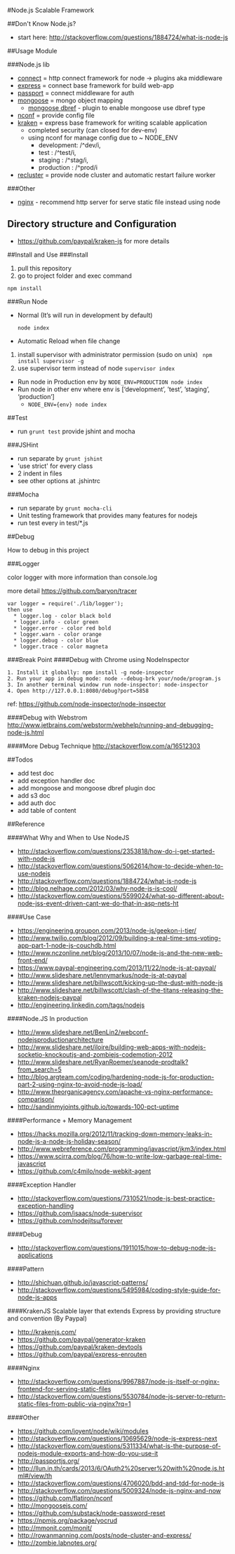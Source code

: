 #Node.js Scalable Framework

##Don't Know Node.js?
  * start here: http://stackoverflow.com/questions/1884724/what-is-node-js    

##Usage Module

###Node.js lib
* [connect](https://github.com/senchalabs/connect) = http connect framework for node -> plugins aka middleware 
* [express](http://expressjs.com/)  = connect base framework for build web-app
* [passport](http://passportjs.org/) = connect middleware for auth
* [mongoose](http://mongoosejs.com/) = mongo object mapping
   * [mongoose dbref](https://github.com/goulash1971/mongoose-dbref) - plugin to enable mongoose use dbref type
* [nconf](https://github.com/flatiron/nconf) = provide config file
* [kraken](http://krakenjs.com/) = express base framework for writing scalable application
   * completed security (can closed for dev-env)
   * using nconf for manage config due to ~ NODE_ENV
      * development: /^dev/i,
      * test       : /^test/i,
      * staging    : /^stag/i,
      * production : /^prod/i 
* [recluster](https://github.com/doxout/recluster) = provide node cluster and automatic restart failure worker

###Other
   * [nginx](http://blog.argteam.com/coding/hardening-node-js-for-production-part-2-using-nginx-to-avoid-node-js-load/) - recommend http server for serve static file instead using node

## Directory structure and Configuration
* https://github.com/paypal/kraken-js for more details

##Install and Use
###Install
 1.  pull this repository
 2. go to project folder and exec command
``` 
npm install
```

###Run Node
* Normal (It’s will run in development by default)
  ```          
  node index
  ```
* Automatic Reload when file change
 1. install supervisor with administrator permission (sudo on unix) ``` npm install supervisor -g```
 2. use supervisor term instead of node ```supervisor index```
* Run node in Production env by ```NODE_ENV=PRODUCTION node index```
* Run node in other env where env is [‘development’, ’test’, ’staging’, ‘production’]
   * `NODE_ENV={env} node index`

##Test
* run `grunt test` provide jshint and mocha

###JSHint
* run separate by `grunt jshint`
* 'use strict' for every class
* 2 indent in files
* see other options at .jshintrc

###Mocha
* run separate by `grunt mocha-cli`
* Unit testing framework that provides many features for nodejs
* run test every in test/*.js

##Debug

  How to debug in this project
  
###Logger
  
  color logger with more information than console.log
  
  more detail https://github.com/baryon/tracer
  ```
  var logger = require('./lib/logger');
  then use
    * logger.log - color black bold
    * logger.info - color green
    * logger.error - color red bold
    * logger.warn - color orange
    * logger.debug - color blue
    * logger.trace - color magneta
  ```

###Break Point
####Debug with Chrome using NodeInspector
```
1. Install it globally: npm install -g node-inspector
2. Run your app in debug mode: node --debug-brk your/node/program.js
3. In another terminal window run node-inspector: node-inspector
4. Open http://127.0.0.1:8080/debug?port=5858
```
ref: https://github.com/node-inspector/node-inspector

####Debug with Webstrom
http://www.jetbrains.com/webstorm/webhelp/running-and-debugging-node-js.html

####More Debug Technique
http://stackoverflow.com/a/16512303

##Todos

  * add test doc
  * add exception handler doc
  * add mongoose and mongoose dbref plugin doc
  * add s3 doc
  * add auth doc
  * add table of content
  
##Reference

####What Why and When to Use NodeJS
   * http://stackoverflow.com/questions/2353818/how-do-i-get-started-with-node-js
   * http://stackoverflow.com/questions/5062614/how-to-decide-when-to-use-nodejs
   * http://stackoverflow.com/questions/1884724/what-is-node-js    
   * http://blog.nelhage.com/2012/03/why-node-js-is-cool/
   * http://stackoverflow.com/questions/5599024/what-so-different-about-node-jss-event-driven-cant-we-do-that-in-asp-nets-ht

####Use Case
   * https://engineering.groupon.com/2013/node-js/geekon-i-tier/
   * http://www.twilio.com/blog/2012/09/building-a-real-time-sms-voting-app-part-1-node-js-couchdb.html
   * http://www.nczonline.net/blog/2013/10/07/node-js-and-the-new-web-front-end/
   * https://www.paypal-engineering.com/2013/11/22/node-js-at-paypal/
   * http://www.slideshare.net/lennymarkus/node-js-at-paypal
   * http://www.slideshare.net/billwscott/kicking-up-the-dust-with-node-js
   * http://www.slideshare.net/billwscott/clash-of-the-titans-releasing-the-kraken-nodejs-paypal
   * http://engineering.linkedin.com/tags/nodejs

####Node.JS In production
   * http://www.slideshare.net/BenLin2/webconf-nodejsproductionarchitecture
   * http://www.slideshare.net/iloire/building-web-apps-with-nodejs-socketio-knockoutjs-and-zombiejs-codemotion-2012
   * http://www.slideshare.net/RyanRoemer/seanode-prodtalk?from_search=5
   * http://blog.argteam.com/coding/hardening-node-js-for-production-part-2-using-nginx-to-avoid-node-js-load/
   * http://www.theorganicagency.com/apache-vs-nginx-performance-comparison/
   * http://sandinmyjoints.github.io/towards-100-pct-uptime

####Performance + Memory Management
   * https://hacks.mozilla.org/2012/11/tracking-down-memory-leaks-in-node-js-a-node-js-holiday-season/
   * http://www.webreference.com/programming/javascript/jkm3/index.html
   * https://www.scirra.com/blog/76/how-to-write-low-garbage-real-time-javascript
   * https://github.com/c4milo/node-webkit-agent

####Exception Handler
   * http://stackoverflow.com/questions/7310521/node-js-best-practice-exception-handling
   * https://github.com/isaacs/node-supervisor
   * https://github.com/nodejitsu/forever

####Debug 
   * http://stackoverflow.com/questions/1911015/how-to-debug-node-js-applications

####Pattern
   * http://shichuan.github.io/javascript-patterns/
   * http://stackoverflow.com/questions/5495984/coding-style-guide-for-node-js-apps

####KrakenJS Scalable layer that extends Express by providing structure and convention (By Paypal)
   * http://krakenjs.com/
   * https://github.com/paypal/generator-kraken
   * https://github.com/paypal/kraken-devtools
   * https://github.com/paypal/express-enrouten

####Nginx
   * http://stackoverflow.com/questions/9967887/node-js-itself-or-nginx-frontend-for-serving-static-files
   * http://stackoverflow.com/questions/5530784/node-js-server-to-return-static-files-from-public-via-nginx?rq=1
   
####Other
   * https://github.com/joyent/node/wiki/modules
   * http://stackoverflow.com/questions/10695629/node-js-express-next
   * http://stackoverflow.com/questions/5311334/what-is-the-purpose-of-nodejs-module-exports-and-how-do-you-use-it
   * http://passportjs.org/
   * http://llun.in.th/cards/2013/6/OAuth2%20server%20with%20node.js.html#/view/th
   * http://stackoverflow.com/questions/4706020/bdd-and-tdd-for-node-js
   * http://stackoverflow.com/questions/5009324/node-js-nginx-and-now
   * https://github.com/flatiron/nconf   
   * http://mongoosejs.com/
   * https://github.com/substack/node-password-reset
   * https://npmjs.org/package/yocrud
   * http://mmonit.com/monit/
   * http://rowanmanning.com/posts/node-cluster-and-express/
   * http://zombie.labnotes.org/
